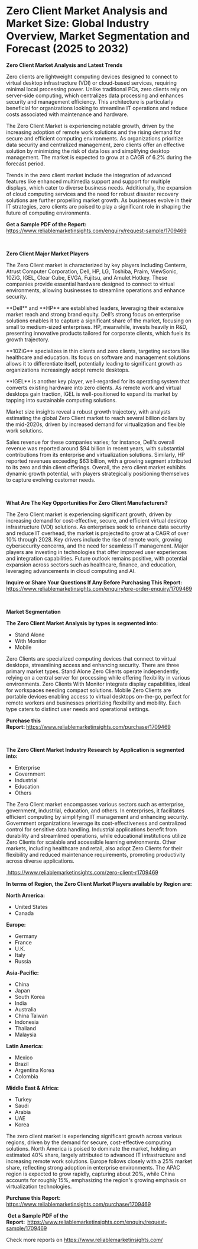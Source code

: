 <p><h1>Zero Client Market Analysis and Market Size: Global Industry Overview, Market Segmentation and Forecast (2025 to 2032)</h1></p><p><strong>Zero Client Market Analysis and Latest Trends</strong></p>
<p><p>Zero clients are lightweight computing devices designed to connect to virtual desktop infrastructure (VDI) or cloud-based services, requiring minimal local processing power. Unlike traditional PCs, zero clients rely on server-side computing, which centralizes data processing and enhances security and management efficiency. This architecture is particularly beneficial for organizations looking to streamline IT operations and reduce costs associated with maintenance and hardware.</p><p>The Zero Client Market is experiencing notable growth, driven by the increasing adoption of remote work solutions and the rising demand for secure and efficient computing environments. As organizations prioritize data security and centralized management, zero clients offer an effective solution by minimizing the risk of data loss and simplifying desktop management. The market is expected to grow at a CAGR of 6.2% during the forecast period. </p><p>Trends in the zero client market include the integration of advanced features like enhanced multimedia support and support for multiple displays, which cater to diverse business needs. Additionally, the expansion of cloud computing services and the need for robust disaster recovery solutions are further propelling market growth. As businesses evolve in their IT strategies, zero clients are poised to play a significant role in shaping the future of computing environments.</p></p>
<p><strong>Get a Sample PDF of the Report:&nbsp;</strong> <a href="https://www.reliablemarketinsights.com/enquiry/request-sample/1709469?utm_campaign=2182&utm_medium=2&utm_source=Github&utm_content=ia&utm_term=10022025&utm_id=zero-client">https://www.reliablemarketinsights.com/enquiry/request-sample/1709469</a></p>
<p>&nbsp;</p>
<p><strong>Zero Client Major Market Players</strong></p>
<p><p>The Zero Client market is characterized by key players including Centerm, Atrust Computer Corporation, Dell, HP, LG, Toshiba, Praim, ViewSonic, 10ZiG, IGEL, Clear Cube, EVGA, Fujitsu, and Amulet Hotkey. These companies provide essential hardware designed to connect to virtual environments, allowing businesses to streamline operations and enhance security.</p><p>**Dell** and **HP** are established leaders, leveraging their extensive market reach and strong brand equity. Dell’s strong focus on enterprise solutions enables it to capture a significant share of the market, focusing on small to medium-sized enterprises. HP, meanwhile, invests heavily in R&D, presenting innovative products tailored for corporate clients, which fuels its growth trajectory.</p><p>**10ZiG** specializes in thin clients and zero clients, targeting sectors like healthcare and education. Its focus on software and management solutions allows it to differentiate itself, potentially leading to significant growth as organizations increasingly adopt remote desktops.</p><p>**IGEL** is another key player, well-regarded for its operating system that converts existing hardware into zero clients. As remote work and virtual desktops gain traction, IGEL is well-positioned to expand its market by tapping into sustainable computing solutions.</p><p>Market size insights reveal a robust growth trajectory, with analysts estimating the global Zero Client market to reach several billion dollars by the mid-2020s, driven by increased demand for virtualization and flexible work solutions. </p><p>Sales revenue for these companies varies; for instance, Dell's overall revenue was reported around $94 billion in recent years, with substantial contributions from its enterprise and virtualization solutions. Similarly, HP reported revenues exceeding $63 billion, with a growing segment attributed to its zero and thin client offerings. Overall, the zero client market exhibits dynamic growth potential, with players strategically positioning themselves to capture evolving customer needs.</p></p>
<p>&nbsp;</p>
<p><strong>What Are The Key Opportunities For Zero Client Manufacturers?</strong></p>
<p><p>The Zero Client market is experiencing significant growth, driven by increasing demand for cost-effective, secure, and efficient virtual desktop infrastructure (VDI) solutions. As enterprises seek to enhance data security and reduce IT overhead, the market is projected to grow at a CAGR of over 10% through 2028. Key drivers include the rise of remote work, growing cybersecurity concerns, and the need for seamless IT management. Major players are investing in technologies that offer improved user experiences and integration capabilities. Future outlook remains positive, with potential expansion across sectors such as healthcare, finance, and education, leveraging advancements in cloud computing and AI.</p></p>
<p><strong>Inquire or Share Your Questions If Any Before Purchasing This Report:</strong> <a href="https://www.reliablemarketinsights.com/enquiry/pre-order-enquiry/1709469?utm_campaign=2182&utm_medium=2&utm_source=Github&utm_content=ia&utm_term=10022025&utm_id=zero-client">https://www.reliablemarketinsights.com/enquiry/pre-order-enquiry/1709469</a></p>
<p>&nbsp;</p>
<p><strong>Market Segmentation</strong></p>
<p><strong>The Zero Client Market Analysis by types is segmented into:</strong></p>
<p><ul><li>Stand Alone</li><li>With Monitor</li><li>Mobile</li></ul></p>
<p><p>Zero Clients are specialized computing devices that connect to virtual desktops, streamlining access and enhancing security. There are three primary market types. Stand Alone Zero Clients operate independently, relying on a central server for processing while offering flexibility in various environments. Zero Clients With Monitor integrate display capabilities, ideal for workspaces needing compact solutions. Mobile Zero Clients are portable devices enabling access to virtual desktops on-the-go, perfect for remote workers and businesses prioritizing flexibility and mobility. Each type caters to distinct user needs and operational settings.</p></p>
<p><strong>Purchase this Report:&nbsp;</strong><a href="https://www.reliablemarketinsights.com/purchase/1709469?utm_campaign=2182&utm_medium=2&utm_source=Github&utm_content=ia&utm_term=10022025&utm_id=zero-client">https://www.reliablemarketinsights.com/purchase/1709469</a></p>
<p>&nbsp;</p>
<p><strong>The Zero Client Market Industry Research by Application is segmented into:</strong></p>
<p><ul><li>Enterprise</li><li>Government</li><li>Industrial</li><li>Education</li><li>Others</li></ul></p>
<p><p>The Zero Client market encompasses various sectors such as enterprise, government, industrial, education, and others. In enterprises, it facilitates efficient computing by simplifying IT management and enhancing security. Government organizations leverage its cost-effectiveness and centralized control for sensitive data handling. Industrial applications benefit from durability and streamlined operations, while educational institutions utilize Zero Clients for scalable and accessible learning environments. Other markets, including healthcare and retail, also adopt Zero Clients for their flexibility and reduced maintenance requirements, promoting productivity across diverse applications.</p></p>
<p><a href="https://www.reliablemarketinsights.com/zero-client-r1709469?utm_campaign=2182&utm_medium=2&utm_source=Github&utm_content=ia&utm_term=10022025&utm_id=zero-client">&nbsp;https://www.reliablemarketinsights.com/zero-client-r1709469</a></p>
<p><strong>In terms of Region, the Zero Client Market Players available by Region are:</strong></p>
<p>
    <p> <strong> North America: </strong>
        <ul>
            <li>United States</li>
            <li>Canada</li>
        </ul>
        </p> 
    <p> <strong> Europe: </strong>
        <ul>
            <li>Germany</li>
            <li>France</li>
            <li>U.K.</li>
            <li>Italy</li>
            <li>Russia</li>
        </ul>
        </p> 
    <p> <strong> Asia-Pacific: </strong>
        <ul>
            <li>China</li>
            <li>Japan</li>
            <li>South Korea</li>
            <li>India</li>
            <li>Australia</li>
            <li>China Taiwan</li>
            <li>Indonesia</li>
            <li>Thailand</li>
            <li>Malaysia</li>
        </ul>
        </p> 
    <p> <strong> Latin America: </strong>
        <ul>
            <li>Mexico</li>
            <li>Brazil</li>
            <li>Argentina Korea</li>
            <li>Colombia</li>
        </ul>
        </p> 
    <p> <strong> Middle East & Africa: </strong>
        <ul>
            <li>Turkey</li>
            <li>Saudi</li>
            <li>Arabia</li>
            <li>UAE</li>
            <li>Korea</li>
        </ul>
    </p>
    </p>
<p><p>The zero client market is experiencing significant growth across various regions, driven by the demand for secure, cost-effective computing solutions. North America is poised to dominate the market, holding an estimated 40% share, largely attributed to advanced IT infrastructure and increasing remote work solutions. Europe follows closely with a 25% market share, reflecting strong adoption in enterprise environments. The APAC region is expected to grow rapidly, capturing about 20%, while China accounts for roughly 15%, emphasizing the region's growing emphasis on virtualization technologies.</p></p>
<p><strong>Purchase this Report: </strong><a href="https://www.reliablemarketinsights.com/purchase/1709469?utm_campaign=2182&utm_medium=2&utm_source=Github&utm_content=ia&utm_term=10022025&utm_id=zero-client">https://www.reliablemarketinsights.com/purchase/1709469</a></p>
<p>&nbsp;<strong>Get a Sample PDF of the Report:&nbsp;&nbsp;</strong><a href="https://www.reliablemarketinsights.com/enquiry/request-sample/1709469?utm_campaign=2182&utm_medium=2&utm_source=Github&utm_content=ia&utm_term=10022025&utm_id=zero-client">https://www.reliablemarketinsights.com/enquiry/request-sample/1709469</a></p>
<p><strong></strong></p>
<p>Check more reports on <a href="https://www.reliablemarketinsights.com/?utm_campaign=2182&utm_medium=2&utm_source=Github&utm_content=ia&utm_term=10022025&utm_id=zero-client">https://www.reliablemarketinsights.com/</a></p>